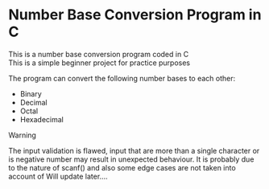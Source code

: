 # Number Base Conversion Program in C

This is a number base conversion program coded in C\
This is a simple beginner project for practice purposes

The program can convert the following number bases to each other:
- Binary
- Decimal
- Octal
- Hexadecimal

> [!WARNING]
> The input validation is flawed, input that are more than a single character or is negative number may result in unexpected behaviour.
> It is probably due to the nature of scanf() and also some edge cases are not taken into account of
> Will update later....